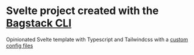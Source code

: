 # Svelte project created with the [Bagstack CLI](https://github.com/robin4a4/bagstack-cli)

Opinionated Svelte template with Typescript and Tailwindcss with a [custom config files](https://github.com/robin4a4/tailwind-config)
